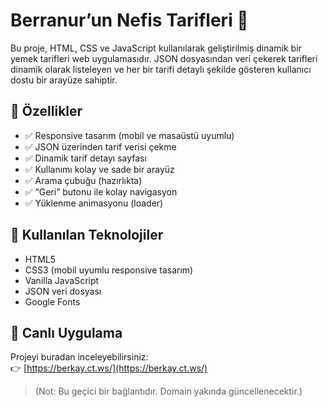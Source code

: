 # Berranur’un Nefis Tarifleri 🍰

Bu proje, HTML, CSS ve JavaScript kullanılarak geliştirilmiş dinamik bir yemek tarifleri web uygulamasıdır. JSON dosyasından veri çekerek tarifleri dinamik olarak listeleyen ve her bir tarifi detaylı şekilde gösteren kullanıcı dostu bir arayüze sahiptir.

## 🚀 Özellikler

- ✅ Responsive tasarım (mobil ve masaüstü uyumlu)
- ✅ JSON üzerinden tarif verisi çekme
- ✅ Dinamik tarif detayı sayfası
- ✅ Kullanımı kolay ve sade bir arayüz
- ✅ Arama çubuğu (hazırlıkta)
- ✅ “Geri” butonu ile kolay navigasyon
- ✅ Yüklenme animasyonu (loader)

## 🧩 Kullanılan Teknolojiler

- HTML5
- CSS3 (mobil uyumlu responsive tasarım)
- Vanilla JavaScript
- JSON veri dosyası
- Google Fonts

## 🔗 Canlı Uygulama

Projeyi buradan inceleyebilirsiniz:  
👉 [https://berkay.ct.ws/](https://berkay.ct.ws/)

> (Not: Bu geçici bir bağlantıdır. Domain yakında güncellenecektir.)
